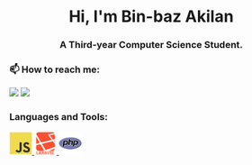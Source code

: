 <h1 align="center">Hi, I'm Bin-baz Akilan</h1>
<h3 align="center">A Third-year Computer Science Student.</h3>


### 📫 How to reach me:
<a href="mailto: bhinbazakilan325@gmail.com">
<img src="https://img.shields.io/badge/-bhinbazakilan325%40gmail.com-7B83EB?&style=for-the-badge&logo=Microsoft-outlook&logoColor=white" ></a> <a href="https://www.linkedin.com/bin-baz/"><img src="https://img.shields.io/badge/Bin--baz-%230077B5.svg?&style=for-the-badge&logo=linkedin&logoColor=white" ></a> 



<h3 align="left">Languages and Tools:</h3>
<p align="left"> <a href="https://developer.mozilla.org/en-US/docs/Web/JavaScript" target="_blank" rel="noreferrer"> <img src="https://raw.githubusercontent.com/devicons/devicon/master/icons/javascript/javascript-original.svg" alt="javascript" width="40" height="40"/> </a> <a href="https://laravel.com/" target="_blank" rel="noreferrer"> <img src="https://raw.githubusercontent.com/devicons/devicon/master/icons/laravel/laravel-plain-wordmark.svg" alt="laravel" width="40" height="40"/> </a> <a href="https://www.php.net" target="_blank" rel="noreferrer"> <img src="https://raw.githubusercontent.com/devicons/devicon/master/icons/php/php-original.svg" alt="php" width="40" height="40"/> </a> </p>



